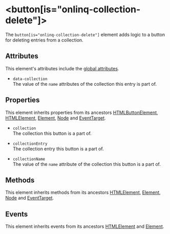 # &lt;button[is=&quot;onlinq-collection-delete&quot;]&gt;

The `button[is="onlinq-collection-delete"]` element adds logic to a button for 
deleting entries from a collection.

## Attributes

This element's attributes include the [global attributes][mdn-global-attributes].

- `data-collection`  
  The value of the `name` attributes of the collection this entry is part of.

## Properties

This element inherits properties from its ancestors [HTMLButtonElement][mdn-htmlbuttonelement],
[HTMLElement][mdn-htmlelement], [Element][mdn-element], [Node][mdn-node]
and [EventTarget][mdn-eventtarget].

- `collection`  
  The collection this button is a part of.

- `collectionEntry`  
  The collection entry this button is a part of.

- `collectionName`  
  The value of the `name` attribute of the collection this button is a part of.

## Methods

This element inherits methods from its ancestors [HTMLElement][mdn-htmlelement],
[Element][mdn-element], [Node][mdn-node] and [EventTarget][mdn-eventtarget].

## Events

This element inherits events from its ancestors [HTMLElement][mdn-htmlelement]
and [Element][mdn-element].

[mdn-global-attributes]: https://developer.mozilla.org/en-US/docs/Web/HTML/Global_attributes
[mdn-htmlbuttonelement]: https://developer.mozilla.org/en-US/docs/Web/API/HTMLButtonElement
[mdn-htmlelement]: https://developer.mozilla.org/en-US/docs/Web/API/HTMLElement
[mdn-element]: https://developer.mozilla.org/en-US/docs/Web/API/Element
[mdn-node]: https://developer.mozilla.org/en-US/docs/Web/API/Node
[mdn-eventtarget]: https://developer.mozilla.org/en-US/docs/Web/API/EventTarget
